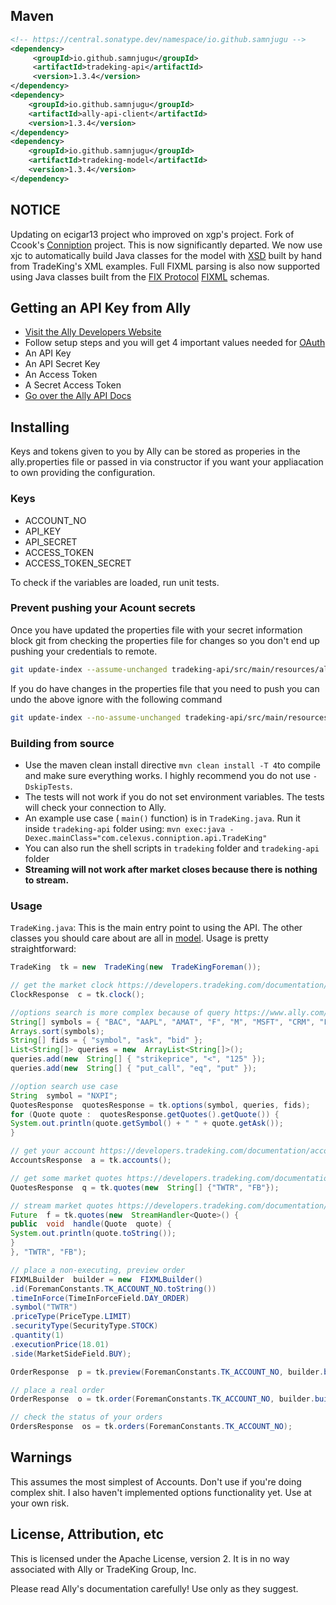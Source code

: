 
  
## Maven
 
```xml
<!-- https://central.sonatype.dev/namespace/io.github.samnjugu -->
<dependency>
     <groupId>io.github.samnjugu</groupId>
     <artifactId>tradeking-api</artifactId>
     <version>1.3.4</version>
</dependency>
<dependency>
    <groupId>io.github.samnjugu</groupId>
    <artifactId>ally-api-client</artifactId>
    <version>1.3.4</version>
</dependency>
<dependency>
    <groupId>io.github.samnjugu</groupId>
    <artifactId>tradeking-model</artifactId>
    <version>1.3.4</version>
</dependency>
```

## NOTICE
Updating on ecigar13 project who improved on xgp's project. Fork of Ccook's [Conniption](https://github.com/Ccook/conniption) project. This is now significantly departed. We now use xjc to automatically build Java classes for the model with [XSD](https://github.com/samnjugu/ally-api-client/tree/master/tradeking-model/src/main/xsd) built by hand from TradeKing's XML examples. Full FIXML parsing is also now supported using Java classes built from the [FIX Protocol](http://www.fixprotocol.org/) [FIXML](https://github.com/xgp/fixml) schemas.

## Getting an API Key from Ally
*  [Visit the Ally Developers Website](https://www.ally.com/api/invest/documentation/getting-started/)
* Follow setup steps and you will get 4 important values needed for [OAuth](http://oauth.net/)
* An API Key
* An API Secret Key
* An Access Token
* A Secret Access Token
*  [Go over the Ally API Docs](https://www.ally.com/api/invest/documentation/getting-started/)

## Installing

Keys and tokens given to you by Ally can be stored as properies in the ally.properties file or passed in via constructor if you want your appliacation to own providing the configuration.

### Keys
- ACCOUNT_NO
- API_KEY
- API_SECRET
- ACCESS_TOKEN
- ACCESS_TOKEN_SECRET


To check if the variables are loaded, run unit tests.

### Prevent pushing your Acount secrets
Once you have updated the properties file with your secret information block git from checking the properties file for changes so you don't end up pushing your credentials to remote.
```bash
git update-index --assume-unchanged tradeking-api/src/main/resources/ally.properties
```
If you do have changes in the properties file that you need to push you can undo the above ignore with the following command 
```bash
git update-index --no-assume-unchanged tradeking-api/src/main/resources/ally.properties
```

### Building from source

- Use the maven clean install directive `mvn clean install -T 4`to compile and make sure everything works. I highly recommend you do not use `-DskipTests`.
- The tests will not work if you do not set environment variables. The tests will check your connection to Ally.
- An example use case ( `main()` function) is in `TradeKing.java`. Run it inside `tradeking-api` folder using:
`mvn exec:java -Dexec.mainClass="com.celexus.conniption.api.TradeKing"`
- You can also run the shell scripts in `tradeking` folder and `tradeking-api` folder
-  **Streaming will not work after market closes because there is nothing to stream.**

### Usage

`TradeKing.java`: This is the main entry point to using the API. The other classes you should care about are all in [model](https://github.com/xgp/tradeking/blob/master/tradeking-model/). Usage is pretty straightforward:

```java
TradeKing  tk = new  TradeKing(new  TradeKingForeman());

// get the market clock https://developers.tradeking.com/documentation/market-clock-get
ClockResponse  c = tk.clock();

//options search is more complex because of query https://www.ally.com/api/invest/documentation/market-options-search-get-post/
String[] symbols = { "BAC", "AAPL", "AMAT", "F", "M", "MSFT", "CRM", "FSLR" };
Arrays.sort(symbols);
String[] fids = { "symbol", "ask", "bid" };
List<String[]> queries = new  ArrayList<String[]>();
queries.add(new  String[] { "strikeprice", "<", "125" });
queries.add(new  String[] { "put_call", "eq", "put" });

//option search use case
String  symbol = "NXPI";
QuotesResponse  quotesResponse = tk.options(symbol, queries, fids);
for (Quote quote :  quotesResponse.getQuotes().getQuote()) {
System.out.println(quote.getSymbol() + " " + quote.getAsk());
}

// get your account https://developers.tradeking.com/documentation/accounts-get
AccountsResponse  a = tk.accounts();

// get some market quotes https://developers.tradeking.com/documentation/market-ext-quotes-get-post
QuotesResponse  q = tk.quotes(new  String[] {"TWTR", "FB"});

// stream market quotes https://developers.tradeking.com/documentation/streaming-market-quotes-get-post
Future  f = tk.quotes(new  StreamHandler<Quote>() {
public  void  handle(Quote  quote) {
System.out.println(quote.toString());
}
}, "TWTR", "FB");

// place a non-executing, preview order
FIXMLBuilder  builder = new  FIXMLBuilder()
.id(ForemanConstants.TK_ACCOUNT_NO.toString())
.timeInForce(TimeInForceField.DAY_ORDER)
.symbol("TWTR")
.priceType(PriceType.LIMIT)
.securityType(SecurityType.STOCK)
.quantity(1)
.executionPrice(18.01)
.side(MarketSideField.BUY);

OrderResponse  p = tk.preview(ForemanConstants.TK_ACCOUNT_NO, builder.build().toString());

// place a real order
OrderResponse  o = tk.order(ForemanConstants.TK_ACCOUNT_NO, builder.build().toString());

// check the status of your orders
OrdersResponse  os = tk.orders(ForemanConstants.TK_ACCOUNT_NO);
```

## Warnings

This assumes the most simplest of Accounts. Don't use if you're doing complex shit. I also haven't implemented options functionality yet. Use at your own risk.

## License, Attribution, etc

This is licensed under the Apache License, version 2. It is in no way associated with Ally or TradeKing Group, Inc.

Please read Ally's documentation carefully! Use only as they suggest.
